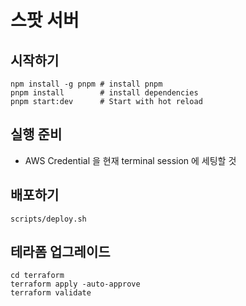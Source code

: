# 스팟 서버

## 시작하기

```shell
npm install -g pnpm # install pnpm
pnpm install        # install dependencies
pnpm start:dev      # Start with hot reload
```

## 실행 준비

- AWS Credential 을 현재 terminal session 에 세팅할 것

## 배포하기

```shell
scripts/deploy.sh
```

## 테라폼 업그레이드

```shell
cd terraform
terraform apply -auto-approve
terraform validate

```
